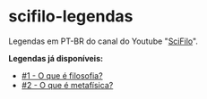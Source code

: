 # scifilo-legendas
Legendas em PT-BR do canal do Youtube "[SciFilo](http://www.youtube.com/SciFilo)".

**Legendas já disponíveis:**

- [#1 - O que é filosofia?](https://www.youtube.com/watch?v=0eRivuWIXiY)
- [#2 - O que é metafísica?](https://www.youtube.com/watch?v=Q15gsuB1L-A)
